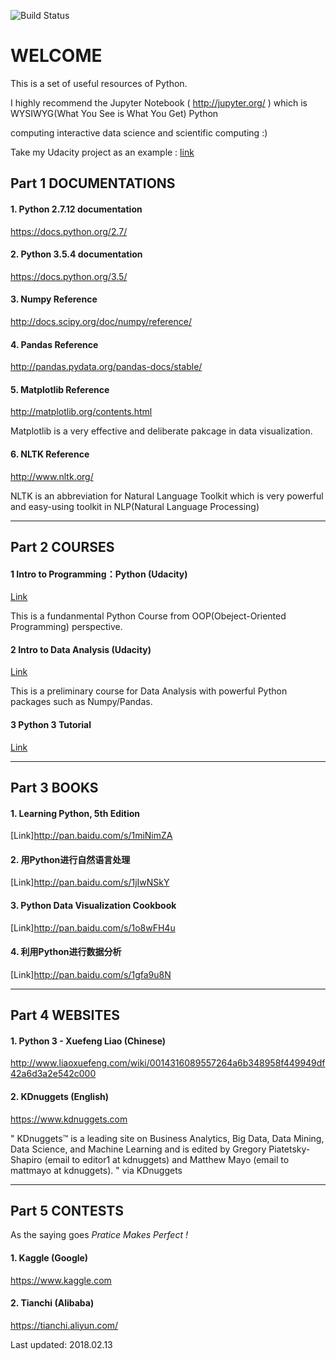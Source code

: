 ![Build Status](https://travis-ci.org/benhamner/Metrics.png)

WELCOME
===================


This is a set of useful resources of Python. 

I highly recommend the Jupyter Notebook ( http://jupyter.org/ ) which is WYSIWYG(What You See is What You Get) Python 

computing interactive data science and scientific computing :)

Take my Udacity project as an example : [link](http://nbviewer.jupyter.org/github/Zhi-Li/Investigate-a-Dataset/blob/master/DA_Titanic_Data%20.ipynb)

Part 1 DOCUMENTATIONS
-------------

#### 1. Python 2.7.12 documentation 

https://docs.python.org/2.7/

#### 2. Python 3.5.4 documentation 

https://docs.python.org/3.5/

#### 3. Numpy Reference

http://docs.scipy.org/doc/numpy/reference/

#### 4. Pandas Reference

http://pandas.pydata.org/pandas-docs/stable/

#### 5. Matplotlib Reference

http://matplotlib.org/contents.html

Matplotlib is a very effective and deliberate pakcage in data visualization. 

#### 6. NLTK Reference

http://www.nltk.org/

NLTK is an abbreviation for Natural Language Toolkit which is very powerful and easy-using toolkit in NLP(Natural Language Processing)

----------


Part 2 COURSES
-------------------

#### 1 Intro to Programming：Python (Udacity)
[Link][1]

This is a fundanmental Python Course from OOP(Obeject-Oriented Programming) perspective.

#### 2 Intro to Data Analysis (Udacity)

[Link][2]

This is a preliminary course for Data Analysis with powerful Python packages such as Numpy/Pandas.

#### 3 Python 3 Tutorial
[Link][3]

----------


Part 3 BOOKS
-------------

#### 1. Learning Python, 5th Edition

[Link]http://pan.baidu.com/s/1miNimZA

#### 2. 用Python进行自然语言处理

[Link]http://pan.baidu.com/s/1jIwNSkY

#### 3. Python Data Visualization Cookbook

[Link]http://pan.baidu.com/s/1o8wFH4u

#### 4. 利用Python进行数据分析

[Link]http://pan.baidu.com/s/1gfa9u8N

----------


Part 4 WEBSITES
-------------

#### 1. Python 3 - Xuefeng Liao (Chinese)

http://www.liaoxuefeng.com/wiki/0014316089557264a6b348958f449949df42a6d3a2e542c000

#### 2. KDnuggets (English)

https://www.kdnuggets.com

" KDnuggets™ is a leading site on Business Analytics, Big Data, Data Mining, Data Science, and Machine Learning and is edited by Gregory Piatetsky-Shapiro (email to editor1 at kdnuggets) and Matthew Mayo (email to mattmayo at kdnuggets). " via KDnuggets

----------


  [1]: https://cn.udacity.com/course/programming-foundations-with-python--ud036/
  [2]: https://cn.udacity.com/course/intro-to-data-analysis--ud170
  [3]: http://pan.baidu.com/s/1i4MYigt


Part 5 CONTESTS
-------------

As the saying goes *Pratice Makes Perfect !*

#### 1. Kaggle (Google)

https://www.kaggle.com

#### 2. Tianchi (Alibaba)

https://tianchi.aliyun.com/

Last updated: 2018.02.13
